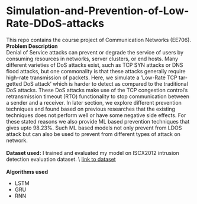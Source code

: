 # Simulation-and-Prevention-of-Low-Rate-DDoS-attacks
This repo contains the course project of Communication Networks (EE706).\
**Problem Description** \
Denial of Service attacks can prevent or degrade
the service of users by consuming resources in networks, server
clusters, or end hosts. Many different varieties of DoS attacks
exist, such as TCP SYN attacks or DNS flood attacks, but one
commonality is that these attacks generally require high-rate
transmission of packets. Here, we simulate a ’Low-Rate TCP tar-
getted DoS attack’ which is harder to detect as compared to the
traditional DoS attacks. These DoS attacks make use of the TCP
congestion control’s retransmission timeout (RTO) functionality
to stop communication between a sender and a receiver. In later
section, we explore different prevention techniques and found
based on previous researches that the existing techniques does
not perform well or have some negative side effects. For these
stated reasons we also provide ML based prevention techniques
that gives upto 98.23%. Such ML based models not only prevent
from LDOS attack but can also be used to prevent from different
types of attack on network.
\
\
**Dataset used:**
I trained and evaluated my model on ISCX2012 intrusion detection evaluation
dataset. \ [link to dataset](https://www.unb.ca/cic/datasets/ids.html)
\
\
**Algorithms used**
- LSTM
- GRU
- RNN
